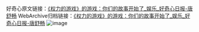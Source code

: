 好奇心原文链接：[《权力的游戏》的游戏：你们的故事开始了_娱乐_好奇心日报-唐舒畅](https://www.qdaily.com/articles/3556.html)
WebArchive归档链接：[《权力的游戏》的游戏：你们的故事开始了_娱乐_好奇心日报-唐舒畅](http://web.archive.org/web/20190623152437/https://www.qdaily.com/articles/3556.html)
![image](http://ww3.sinaimg.cn/large/007d5XDply1g3vbijgob9j30u02kb4qp)